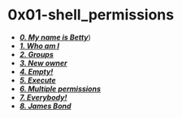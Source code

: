 # 0x01-shell_permissions

- ***[0. My name is Betty](./0-iam_betty)***)
- ***[1. Who am I](./1-who_am_i)***
- ***[2. Groups](./2-groups)***
- ***[3. New owner](./3-new_owner)***
- ***[4. Empty!](./4-empty)***
- ***[5. Execute](./5-execute)***
- ***[6. Multiple permissions](./6-multiple_permissions)***
- ***[7. Everybody!](./7-everybody)***
- ***[8. James Bond](./8-James_Bond)***

